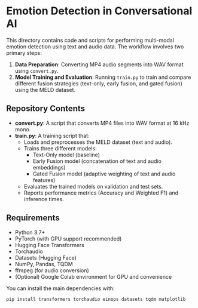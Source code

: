 # Emotion Detection in Conversational AI

This directory contains code and scripts for performing multi-modal emotion detection using text and audio data. The workflow involves two primary steps:

1. **Data Preparation**: Converting MP4 audio segments into WAV format using `convert.py`.
2. **Model Training and Evaluation**: Running `train.py` to train and compare different fusion strategies (text-only, early fusion, and gated fusion) using the MELD dataset.

## Repository Contents

- **convert.py**: A script that converts MP4 files into WAV format at 16 kHz mono.  
- **train.py**: A training script that:
  - Loads and preprocesses the MELD dataset (text and audio).
  - Trains three different models:
    - Text-Only model (baseline)
    - Early Fusion model (concatenation of text and audio embeddings)
    - Gated Fusion model (adaptive weighting of text and audio features)
  - Evaluates the trained models on validation and test sets.
  - Reports performance metrics (Accuracy and Weighted F1) and inference times.

## Requirements

- Python 3.7+
- PyTorch (with GPU support recommended)
- Hugging Face Transformers
- Torchaudio
- Datasets (Hugging Face)
- NumPy, Pandas, TQDM
- ffmpeg (for audio conversion)
- (Optional) Google Colab environment for GPU and convenience

You can install the main dependencies with:
```bash
pip install transformers torchaudio einops datasets tqdm matplotlib

